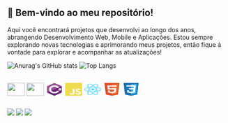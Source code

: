 ## 🚀 Bem-vindo ao meu repositório!
Aqui você encontrará projetos que desenvolvi ao longo dos anos, abrangendo Desenvolvimento Web, Mobile e Aplicações. Estou sempre explorando novas tecnologias e aprimorando meus projetos, então fique à vontade para explorar e acompanhar as atualizações!

![Anurag's GitHub stats](https://github-readme-stats.vercel.app/api?username=SauloOliveiraSP&hide=stars,issues&count_private=true&show_icons=true&theme=merko)
![Top Langs](https://github-readme-stats.vercel.app/api/top-langs/?username=SauloOliveiraSP&layout=compact&theme=merko)

<div style="display: inline_block"><br>
  <img align="center" height="30" width="40" src="https://icongr.am/devicon/java-original.svg">
  <img align="center" height="30" width="40" src="https://icongr.am/devicon/python-original.svg">
  <img align="center" height="30" width="40" src="https://raw.githubusercontent.com/devicons/devicon/master/icons/csharp/csharp-original.svg">
  <img align="center" height="30" width="40" src="https://raw.githubusercontent.com/devicons/devicon/master/icons/javascript/javascript-plain.svg">
  <img align="center" height="30" width="40" src="https://raw.githubusercontent.com/devicons/devicon/master/icons/react/react-original.svg">
  <img align="center" height="30" width="40" src="https://raw.githubusercontent.com/devicons/devicon/master/icons/html5/html5-original.svg">
  <img align="center" height="30" width="40" src="https://raw.githubusercontent.com/devicons/devicon/master/icons/css3/css3-original.svg">
</div>
  
  ##
 
<div> 
  <a href="mailto:sauloliveira.sp@gmail.com"><img src="https://img.shields.io/badge/-Gmail-%23333?style=for-the-badge&logo=gmail&logoColor=white" target="_blank"></a>
  <a href="https://www.linkedin.com/in/sauoliveira/" target="_blank"><img src="https://img.shields.io/badge/-LinkedIn-%230077B5?style=for-the-badge&logo=linkedin&logoColor=white" target="_blank"></a>
  <a href="https://instagram.com/sauoliveira" target="_blank"><img src="https://img.shields.io/badge/-Instagram-%23E4405F?style=for-the-badge&logo=instagram&logoColor=white" target="_blank"></a>
</div>
